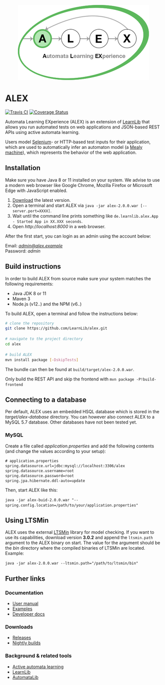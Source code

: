 <p align="center">
    <img src="src/main/resources/images/logo.png" style="max-width:100%;">
</p>

# ALEX

[![Travis CI](https://travis-ci.org/LearnLib/alex.svg?branch=developer)](https://travis-ci.org/LearnLib/alex)
[![Coverage Status](https://coveralls.io/repos/github/LearnLib/alex/badge.svg?branch=developer)](https://coveralls.io/github/LearnLib/alex?branch=master)

Automata Learning EXperience (ALEX) is an extension of [LearnLib][learnlib] that allows you run automated tests on web 
applications and JSON-based REST APIs using active automata learning.

Users model [Selenium][selenium]- or HTTP-based test inputs for their application, which are used to automatically infer 
an automaton model (a [Mealy machine][mealy]), which represents the behavior of the web application.

## Installation

Make sure you have Java 8 or 11 installed on your system.
We advise to use a modern web browser like Google Chrome, Mozilla Firefox or Microsoft Edge with JavaScript enabled.

1. [Download](https://github.com/LearnLib/alex/releases/latest) the latest version.
2. Open a terminal and start ALEX via `java -jar alex-2.0.0.war [--server.port=XXXX]`.
3. Wait until the command line prints something like `de.learnlib.alex.App - Started App in XX.XXX seconds`.
3. Open *http://localhost:8000* in a web browser.

After the first start, you can login as an admin using the account below:

Email: *admin@alex.example* <br>
Password: *admin*

## Build instructions

In order to build ALEX from source make sure your system matches the following requirements:

* Java JDK 8 or 11
* Maven 3
* Node.js (v12.*.*) and the NPM (v6.*.*)

To build ALEX, open a terminal and follow the instructions below:

```bash
# clone the repository
git clone https://github.com/LearnLib/alex.git

# navigate to the project directory
cd alex

# build ALEX
mvn install package [-DskipTests]
```

The bundle can then be found at `build/target/alex-2.0.0.war`.

Only build the REST API and skip the frontend with `mvn package -P!build-frontend`

## Connecting to a database

Per default, ALEX uses an embedded HSQL database which is stored in the *target/alex-database* directory.
You can however also connect ALEX to a MySQL 5.7 database.
Other databases have not been tested yet.

### MySQL

Create a file called *application.properties* and add the following contents (and change the values according to your setup):

```
# application.properties
spring.datasource.url=jdbc:mysql://localhost:3306/alex
spring.datasource.username=root
spring.datasource.password=root
spring.jpa.hibernate.ddl-auto=update
```

Then, start ALEX like this:

`java -jar alex-buid-2.0.0.war "--spring.config.location=/path/to/your/application.properties"`


## Using LTSMin

ALEX uses the external [LTSMin][ltsmin] library for model checking.
If you want to use its capabilities, download version **3.0.2** and append the `ltsmin.path` argument to the ALEX binary on start.
The value for the argument should be the *bin* directory where the compiled binaries of LTSMin are located.
Example:

`java -jar alex-2.0.0.war --ltsmin.path="/path/to/ltsmin/bin"`



## Further links

### Documentation

* [User manual](https://learnlib.github.io/alex/book/1.7.0/)
* [Examples](https://learnlib.github.io/alex/book/1.7.0/contents/examples/todomvc/)
* [Developer docs](https://learnlib.github.io/alex/book/1.7.0/contents/dev-docs/development/)

### Downloads

* [Releases](https://ls5download.cs.tu-dortmund.de/alex/builds/releases/)
* [Nightly builds](https://ls5download.cs.tu-dortmund.de/alex/builds/nightly/)

### Background & related tools

* [Active automata learning](https://scholar.google.de/scholar?hl=de&q=active+automata+learning)
* [LearnLib](https://learnlib.de/)
* [AutomataLib](https://github.com/Learnlib/automatalib)


[learnlib]: https://github.com/LearnLib/learnlib
[mealy]: https://en.wikipedia.org/wiki/Mealy_machine
[selenium]: https://www.seleniumhq.org/
[ltsmin]: http://ltsmin.utwente.nl/
